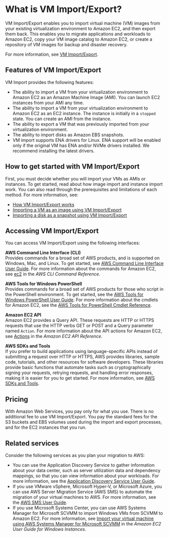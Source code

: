 # What is VM Import/Export?<a name="what-is-vmimport"></a>

VM Import/Export enables you to import virtual machine \(VM\) images from your existing virtualization environment to Amazon EC2, and then export them back\. This enables you to migrate applications and workloads to Amazon EC2, copy your VM image catalog to Amazon EC2, or create a repository of VM images for backup and disaster recovery\.

For more information, see [VM Import/Export](https://aws.amazon.com/ec2/vm-import/)\.

## Features of VM Import/Export<a name="vmimport-features"></a>

VM Import provides the following features:
+ The ability to import a VM from your virtualization environment to Amazon EC2 as an Amazon Machine Image \(AMI\)\. You can launch EC2 instances from your AMI any time\.
+ The ability to import a VM from your virtualization environment to Amazon EC2 as an EC2 instance\. The instance is initially in a `stopped` state\. You can create an AMI from the instance\.
+ The ability to export a VM that was previously imported from your virtualization environment\.
+ The ability to import disks as Amazon EBS snapshots\.
+ VM import supports ENA drivers for Linux\. ENA support will be enabled only if the original VM has ENA and/or NVMe drivers installed\. We recommend installing the latest drivers\.

## How to get started with VM Import/Export<a name="vmimport-where-do-i-go"></a>

First, you must decide whether you will import your VMs as AMIs or instances\. To get started, read about how image import and instance import work\. You can also read through the prerequisites and limitations of each method\. For more information, see:
+ [How VM Import/Export works](how-vm-import-export-works.md)
+ [Importing a VM as an image using VM Import/Export](vmimport-image-import.md)
+ [Importing a disk as a snapshot using VM Import/Export](vmimport-import-snapshot.md)

## Accessing VM Import/Export<a name="vmimport-interface"></a>

You can access VM Import/Export using the following interfaces:

**AWS Command Line Interface \(CLI\)**  
Provides commands for a broad set of AWS products, and is supported on Windows, Mac, and Linux\. To get started, see [AWS Command Line Interface User Guide](https://docs.aws.amazon.com/cli/latest/userguide/)\. For more information about the commands for Amazon EC2, see [ec2](https://docs.aws.amazon.com/cli/latest/reference/ec2/index.html) in the *AWS CLI Command Reference*\.

**AWS Tools for Windows PowerShell**  
Provides commands for a broad set of AWS products for those who script in the PowerShell environment\. To get started, see the [AWS Tools for Windows PowerShell User Guide](https://docs.aws.amazon.com/powershell/latest/userguide/)\. For more information about the cmdlets for Amazon EC2, see the [AWS Tools for PowerShell Cmdlet Reference](https://docs.aws.amazon.com/powershell/latest/reference/Index.html)\.

**Amazon EC2 API**  
Amazon EC2 provides a Query API\. These requests are HTTP or HTTPS requests that use the HTTP verbs GET or POST and a Query parameter named `Action`\. For more information about the API actions for Amazon EC2, see [Actions](https://docs.aws.amazon.com/AWSEC2/latest/APIReference/query-apis.html) in the *Amazon EC2 API Reference*\.

**AWS SDKs and Tools**  
If you prefer to build applications using language\-specific APIs instead of submitting a request over HTTP or HTTPS, AWS provides libraries, sample code, tutorials, and other resources for software developers\. These libraries provide basic functions that automate tasks such as cryptographically signing your requests, retrying requests, and handling error responses, making it is easier for you to get started\. For more information, see [AWS SDKs and Tools](http://aws.amazon.com/tools/)\.

## Pricing<a name="vmimport-pricing"></a>

With Amazon Web Services, you pay only for what you use\. There is no additional fee to use VM Import/Export\. You pay the standard fees for the S3 buckets and EBS volumes used during the import and export processes, and for the EC2 instances that you run\.

## Related services<a name="vmimport-related-services"></a>

Consider the following services as you plan your migration to AWS:
+ You can use the Application Discovery Service to gather information about your data center, such as server utilization data and dependency mappings, so that you can view information about your workloads\. For more information, see the [Application Discovery Service User Guide](https://docs.aws.amazon.com/application-discovery/latest/userguide/)\.
+ If you use VMware vSphere, Microsoft Hyper\-V, or Microsoft Azure, you can use AWS Server Migration Service \(AWS SMS\) to automate the migration of your virtual machines to AWS\. For more information, see the [AWS SMS User Guide](https://docs.aws.amazon.com/server-migration-service/latest/userguide/)\.
+ If you use Microsoft Systems Center, you can use AWS Systems Manager for Microsoft SCVMM to import Windows VMs from SCVMM to Amazon EC2\. For more information, see [Import your virtual machine using AWS Systems Manager for Microsoft SCVMM](https://docs.aws.amazon.com/AWSEC2/latest/WindowsGuide/scvmm-import-vm.html) in the *Amazon EC2 User Guide for Windows Instances*\.